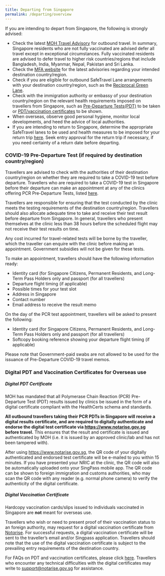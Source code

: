 ```yaml
---
title: Departing from Singapore
permalink: /departing/overview
---
```

If you are intending to depart from Singapore, the following is strongly advised:
- Check the latest <a href="https://www.moh.gov.sg/covid-19-phase-advisory" target="_blank">MOH Travel Advisory</a> for outbound travel. In summary, Singapore residents who are not fully vaccinated are advised defer all travel except in exceptional circumstances. Fully vaccinated residents are advised to defer travel to higher risk countries/regions that include Bangladesh, India, Myanmar, Nepal, Pakistan and Sri Lanka.
- Check the <a href="https://www.mfa.gov.sg/where-are-you-travelling-to" target="_blank">MFA website</a> for the latest advisories regarding your intended destination country/region.
- Check if you are eligible for outbound SafeTravel Lane arrangements with your destination country/region, such as the <a href="/rgl/visiting-rgl-counterparts" target="_blank">Reciprocal Green Lane</a>.
- Check with the immigration authority or embassy of your destination country/region on the relevant health requirements imposed on travellers from Singapore, such as [Pre-Departure Tests(PDT)](#PDT) to be taken or [PDT/vaccination certificates](#certs) to be shown.
- When overseas, observe good personal hygiene, monitor local developments, and heed the advice of local authorities.
- If you are intending to return to Singapore, determine the appropriate SafeTravel lanes to be used and health measures to be imposed for your return trip <a href="/arriving/overview" target="_blank">here</a>. Seek entry approval for the return trip if necessary, if you need certainty of a return date before departing.

<div id="PDT"></div>

### COVID-19 Pre-Departure Test (if required by destination country/region)

Travellers are advised to check with the authorities of their destination country/region on whether they are required to take a COVID-19 test before departure. Travellers who are required to take a COVID-19 test in Singapore before their departure can make an appointment at any of the clinics offering PCR Pre-Departure Tests, listed [here](https://www.moh.gov.sg/licensing-and-regulation/regulations-guidelines-and-circulars/details/list-of-covid-19-swab-providers). 

Travellers are responsible for ensuring that the test conducted by the clinic meets the testing requirements of the destination country/region. Travellers should also allocate adequate time to take and receive their test result before departure from Singapore. In general, travellers who present themselves at the clinic less than 38 hours before the scheduled flight may not receive their test results on time.

Any cost incurred for travel-related tests will be borne by the traveller, which the traveller can enquire with the clinic before making an appointment. Government subsidies will not be given for these tests.

To make an appointment, travellers should have the following information ready:
- Identity card (for Singapore Citizens, Permanent Residents, and Long-Term Pass Holders only and passport (for all travellers)
- Departure flight timing (if applicable)
- Possible times for your test slot
- Address in Singapore
- Contact number
- Email address to receive the result memo

On the day of the PCR test appointment, travellers will be asked to present the following: 
- Identity card (for Singapore Citizens, Permanent Residents, and Long-Term Pass Holders only and passport (for all travellers)
- Softcopy booking reference showing your departure flight timing (if applicable)

Please note that Government-paid swabs are not allowed to be used for the issuance of Pre-Departure COVID-19 travel memos.

<div id="certs"></div>

### Digital PDT and Vaccination Certificates for Overseas use

##### Digital PDT Certificate

MOH has mandated that all Polymerase Chain Reaction (PCR) Pre-Departure Test (PDT) results issued by clinics be issued in the form of a digital certificate compliant with the HealthCerts schema and standards. 

**All outbound travellers taking their PCR PDTs in Singapore will receive a digital results certificate, and are required to digitally authenticate and endorse the digital test certificate via <https://www.notarise.gov.sg> before travel.** This ensures that the result and certificate is issued and authenticated by MOH (i.e. it is issued by an approved clinic/lab and has not been tampered with).

After using <https://www.notarise.gov.sg>, the QR code of your digitally authenticated and endorsed test certificate will be e-mailed to you within 15 minutes. If you have presented your NRIC at the clinic, the QR code will also be automatically uploaded onto your SingPass mobile app. The QR code can be shown to foreign immigration and customs authorities, who may scan the QR code with any reader (e.g. normal phone camera) to verify the authenticity of the digital certificate. 

##### Digital Vaccination Certificate

Hardcopy vaccination cards/slips issued to individuals vaccinated in Singapore are <b>not</b> meant for overseas use.

Travellers who wish or need to present proof of their vaccination status to an foreign authority, may request for a digital vaccination certificate from [Notαrise](https://www.notarise.gov.sg). For successful requests, a digital vaccination certificate will be sent to the traveller’s email and/or Singpass application. Travellers should note that the use of the digital vaccination certificate is subject to the prevailing entry requirements of the destination country.

For FAQs on PDT and vaccination certificates, please click [here](/health/faq#outboundPDT). Travellers who encounter any technical difficulties with the digital certificates may write to support@notarise.gov.sg for assistance.